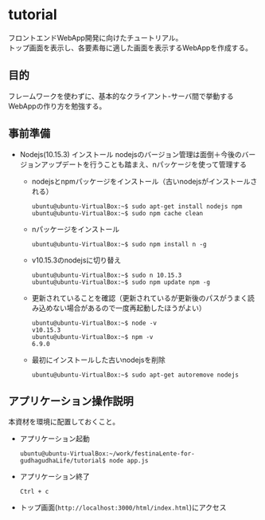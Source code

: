 # tutorial
フロントエンドWebApp開発に向けたチュートリアル。  
トップ画面を表示し、各要素毎に適した画面を表示するWebAppを作成する。

## 目的
フレームワークを使わずに、基本的なクライアント-サーバ間で挙動するWebAppの作り方を勉強する。

## 事前準備
- Nodejs(10.15.3) インストール
nodejsのバージョン管理は面倒＋今後のバージョンアップデートを行うことも踏まえ、nパッケージを使って管理する

  - nodejsとnpmパッケージをインストール（古いnodejsがインストールされる）
    ```
    ubuntu@ubuntu-VirtualBox:~$ sudo apt-get install nodejs npm
    ubuntu@ubuntu-VirtualBox:~$ sudo npm cache clean
    ```
  - nパッケージをインストール
    ```
    ubuntu@ubuntu-VirtualBox:~$ sudo npm install n -g
    ```
  - v10.15.3のnodejsに切り替え
    ```
    ubuntu@ubuntu-VirtualBox:~$ sudo n 10.15.3
    ubuntu@ubuntu-VirtualBox:~$ sudo npm update npm -g
    ```
  - 更新されていることを確認（更新されているが更新後のパスがうまく読み込めない場合があるので一度再起動したほうがよい）
    ```
    ubuntu@ubuntu-VirtualBox:~$ node -v
    v10.15.3
    ubuntu@ubuntu-VirtualBox:~$ npm -v
    6.9.0
    ```
  - 最初にインストールした古いnodejsを削除
    ```
    ubuntu@ubuntu-VirtualBox:~$ sudo apt-get autoremove nodejs
    ```

## アプリケーション操作説明
本資材を環境に配置しておくこと。
- アプリケーション起動
  ```
  ubuntu@ubuntu-VirtualBox:~/work/festinaLente-for-gudhagudhaLife/tutorial$ node app.js
  ```
- アプリケーション終了
  ```
  Ctrl + c
  ```
- トップ画面(`http://localhost:3000/html/index.html`)にアクセス

